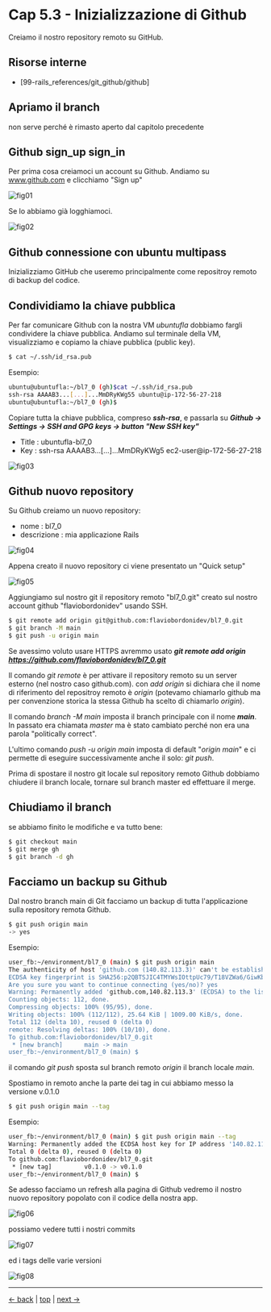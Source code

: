 # <a name="top"></a> Cap 5.3 - Inizializzazione di Github

Creiamo il nostro repository remoto su GitHub.


## Risorse interne

- [99-rails_references/git_github/github]



## Apriamo il branch

non serve perché è rimasto aperto dal capitolo precedente



## Github sign_up sign_in

Per prima cosa creiamoci un account su Github. Andiamo su www.github.com e clicchiamo "Sign up"

![fig01](https://github.com/flaviobordonidev/leanpubabrandnewcms/blob/master/01-base/05-github/03_fig01-github_signup.png)

Se lo abbiamo già logghiamoci.

![fig02](https://github.com/flaviobordonidev/leanpubabrandnewcms/blob/master/01-base/05-github/03_fig02-github_signin.png)



## Github connessione con ubuntu multipass

Inizializziamo GitHub che useremo principalmente come repositroy remoto di backup del codice.



## Condividiamo la chiave pubblica

Per far comunicare Github con la nostra VM *ubuntufla* dobbiamo fargli condividere la chiave pubblica.
Andiamo sul terminale della VM, visualizziamo e copiamo la chiave pubblica (public key).

```bash
$ cat ~/.ssh/id_rsa.pub
```

Esempio:
  
```bash
ubuntu@ubuntufla:~/bl7_0 (gh)$cat ~/.ssh/id_rsa.pub
ssh-rsa AAAAB3...[...]...MmDRyKWg55 ubuntu@ip-172-56-27-218
ubuntu@ubuntufla:~/bl7_0 (gh)$
```

Copiare tutta la chiave pubblica, compreso ***ssh-rsa***, e passarla su ***Github -> Settings -> SSH and GPG keys -> button "New SSH key"***

- Title : ubuntufla-bl7_0
- Key   : ssh-rsa AAAAB3...[...]...MmDRyKWg5 ec2-user@ip-172-56-27-218

![fig03](https://github.com/flaviobordonidev/leanpubabrandnewcms/blob/master/01-base/05-github/03_fig03-github_ssh_public_key.png)



## Github nuovo repository

Su Github creiamo un nuovo repository:

- nome        : bl7_0
- descrizione : mia applicazione Rails

![fig04](https://github.com/flaviobordonidev/leanpubabrandnewcms/blob/master/01-base/05-github/03_fig04-github_new_repository.png)

Appena creato il nuovo repository ci viene presentato un "Quick setup"

![fig05](https://github.com/flaviobordonidev/leanpubabrandnewcms/blob/master/01-base/05-github/03_fig05-github_quick_setup.png)

Aggiungiamo sul nostro git il repository remoto "bl7_0.git" creato sul nostro account github "flaviobordonidev" usando SSH.

```bash
$ git remote add origin git@github.com:flaviobordonidev/bl7_0.git
$ git branch -M main
$ git push -u origin main
```

Se avessimo voluto usare HTTPS avremmo usato ***git remote add origin https://github.com/flaviobordonidev/bl7_0.git***

Il comando *git remote* è per attivare il repository remoto su un server esterno (nel nostro caso github.com).
con *add origin* si dichiara che il nome di riferimento del repositroy remoto è *origin* (potevamo chiamarlo github ma per convenzione storica la stessa Github ha scelto di chiamarlo *origin*).  

Il comando *branch -M main* imposta il branch principale con il nome ***main***. In passato era chiamata *master* ma è stato cambiato perché non era una parola "politically correct".

L'ultimo comando *push -u origin main* imposta di default "*origin main*" e ci permette di eseguire successivamente anche il solo: *git push*.

Prima di spostare il nostro git locale sul repository remoto Github dobbiamo chiudere il branch locale, tornare sul branch master ed effettuare il merge. 




## Chiudiamo il branch

se abbiamo finito le modifiche e va tutto bene:

```bash
$ git checkout main
$ git merge gh
$ git branch -d gh
```




## Facciamo un backup su Github

Dal nostro branch main di Git facciamo un backup di tutta l'applicazione sulla repository remota Github.

```bash
$ git push origin main
-> yes
```

Esempio:
  
```bash
user_fb:~/environment/bl7_0 (main) $ git push origin main
The authenticity of host 'github.com (140.82.113.3)' can't be established.
ECDSA key fingerprint is SHA256:p2QBTSJIC4TMYWsIOttpUc79/T18VZWa6/GiwKbV8QN.
Are you sure you want to continue connecting (yes/no)? yes
Warning: Permanently added 'github.com,140.82.113.3' (ECDSA) to the list of known hosts.
Counting objects: 112, done.
Compressing objects: 100% (95/95), done.
Writing objects: 100% (112/112), 25.64 KiB | 1009.00 KiB/s, done.
Total 112 (delta 10), reused 0 (delta 0)
remote: Resolving deltas: 100% (10/10), done.
To github.com:flaviobordonidev/bl7_0.git
 * [new branch]      main -> main
user_fb:~/environment/bl7_0 (main) $ 
```

il comando *git push* sposta sul branch remoto *origin* il branch locale *main*.

Spostiamo in remoto anche la parte dei tag in cui abbiamo messo la versione v.0.1.0

```bash
$ git push origin main --tag
```

Esempio:
  
```bash
user_fb:~/environment/bl7_0 (main) $ git push origin main --tag
Warning: Permanently added the ECDSA host key for IP address '140.82.114.3' to the list of known hosts.
Total 0 (delta 0), reused 0 (delta 0)
To github.com:flaviobordonidev/bl7_0.git
 * [new tag]         v0.1.0 -> v0.1.0
user_fb:~/environment/bl7_0 (main) $ 
```

Se adesso facciamo un refresh alla pagina di Github vedremo il nostro nuovo repository popolato con il codice della nostra app.

![fig06](https://github.com/flaviobordonidev/leanpubabrandnewcms/blob/master/01-base/05-github/03_fig06-github_repository_overview.png)

possiamo vedere tutti i nostri commits

![fig07](https://github.com/flaviobordonidev/leanpubabrandnewcms/blob/master/01-base/05-github/03_fig07-github_commits.png)

ed i tags delle varie versioni

![fig08](https://github.com/flaviobordonidev/leanpubabrandnewcms/blob/master/01-base/05-github/03_fig08-github_tags.png)



---

[<- back](https://github.com/flaviobordonidev/leanpubabrandnewcms/blob/master/01-base/05-github/02_00-github_readme-it.md)
 | [top](#top) |
[next ->](https://github.com/flaviobordonidev/leanpubabrandnewcms/blob/master/01-base/05-github/04_00-github-multi-users-it.md)
